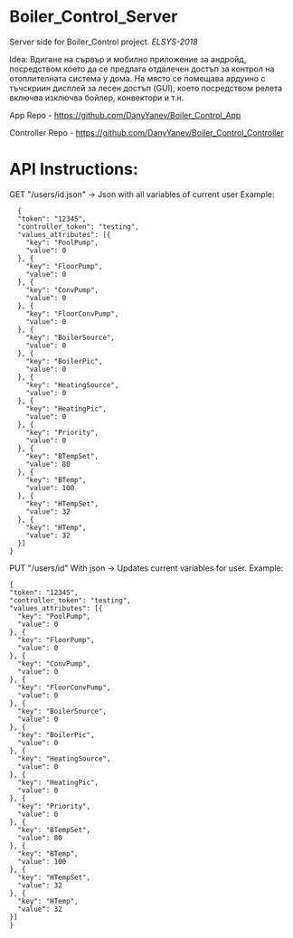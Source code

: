 # Boiler_Control_Server

Server side for Boiler_Control project. *ELSYS-2018*

Idea: Вдигане на сървър и мобилно приложение за андройд, посредством което да се предлага отдалечен достъп за контрол на отоплителната система у дома.
На място се помещава ардуино с тъчскриин дисплей за лесен достъп (GUI), което посредством релета включва изключва бойлер, конвектори и т.н.

App Repo - https://github.com/DanyYanev/Boiler_Control_App

Controller Repo - https://github.com/DanyYanev/Boiler_Control_Controller


# API Instructions:
  GET "/users/id.json" -> Json with all variables of current user
  Example:
  ```
    {
    "token": "12345",
    "controller_token": "testing",
    "values_attributes": [{
      "key": "PoolPump",
      "value": 0
    }, {
      "key": "FloorPump",
      "value": 0
    }, {
      "key": "ConvPump",
      "value": 0
    }, {
      "key": "FloorConvPump",
      "value": 0
    }, {
      "key": "BoilerSource",
      "value": 0
    }, {
      "key": "BoilerPic",
      "value": 0
    }, {
      "key": "HeatingSource",
      "value": 0
    }, {
      "key": "HeatingPic",
      "value": 0
    }, {
      "key": "Priority",
      "value": 0
    }, {
      "key": "BTempSet",
      "value": 80
    }, {
      "key": "BTemp",
      "value": 100
    }, {
      "key": "HTempSet",
      "value": 32
    }, {
      "key": "HTemp",
      "value": 32
    }]
  }
  ```
  PUT "/users/id" With json -> Updates current variables for user.
  Example:
  ```
  {
  "token": "12345",
  "controller_token": "testing",
  "values_attributes": [{
    "key": "PoolPump",
    "value": 0
  }, {
    "key": "FloorPump",
    "value": 0
  }, {
    "key": "ConvPump",
    "value": 0
  }, {
    "key": "FloorConvPump",
    "value": 0
  }, {
    "key": "BoilerSource",
    "value": 0
  }, {
    "key": "BoilerPic",
    "value": 0
  }, {
    "key": "HeatingSource",
    "value": 0
  }, {
    "key": "HeatingPic",
    "value": 0
  }, {
    "key": "Priority",
    "value": 0
  }, {
    "key": "BTempSet",
    "value": 80
  }, {
    "key": "BTemp",
    "value": 100
  }, {
    "key": "HTempSet",
    "value": 32
  }, {
    "key": "HTemp",
    "value": 32
  }]
  }
  ```
